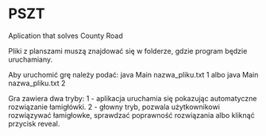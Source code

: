 # PSZT
Aplication that solves County Road

Pliki z planszami muszą znajdować się w folderze, gdzie program będzie uruchamiany.

Aby uruchomić grę należy podać: java Main nazwa_pliku.txt 1
albo
java Main nazwa_pliku.txt 2

Gra zawiera dwa tryby: 1 - aplikacja uruchamia się pokazując automatyczne rozwiązanie łamigłówki.
2 - głowny tryb, pozwala użytkownikowi rozwiązywać łamigłowke, sprawdzać poprawność rozwiązania albo kliknąć przycisk reveal.
